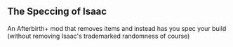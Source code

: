 The Speccing of Isaac
---

An Afterbirth+ mod that removes items and instead has you spec your build (without removing Isaac's trademarked randomness of course)
